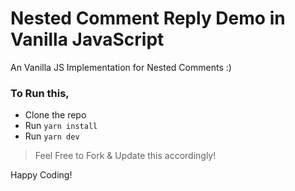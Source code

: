 # Nested Comment Reply Demo in Vanilla JavaScript
An Vanilla JS Implementation for Nested Comments :)

### To Run this,
- Clone the repo
- Run `yarn install`
- Run `yarn dev`

> Feel Free to Fork & Update this accordingly!

Happy Coding!
